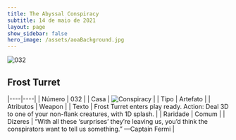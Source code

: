 ```yaml
---
title: The Abyssal Conspiracy
subtitle: 14 de maio de 2021
layout: page
show_sidebar: false
hero_image: /assets/aoaBackground.jpg
---
```


![032](https://cards-keyforge.s3.eu-north-1.amazonaws.com/media/en/tac/032.png)

## Frost Turret

|----|----|
| Número | 032 |
| Casa | ![Conspiracy](https://raw.githubusercontent.com/cardsofkeyforge/cardsofkeyforge.github.io/master/rotk/conspiracy.png "Conspiracy") |
| Tipo | Artefato |
| Atributos | Weapon |
| Texto | Frost Turret enters play ready. Action: Deal 3D to one of your non-flank creatures, with 1D splash. |
| Raridade | Comum |
| Dizeres | “With all these ‘surprises’ they’re leaving us, you’d think the conspirators want to tell us something.” —Captain Fermi |
